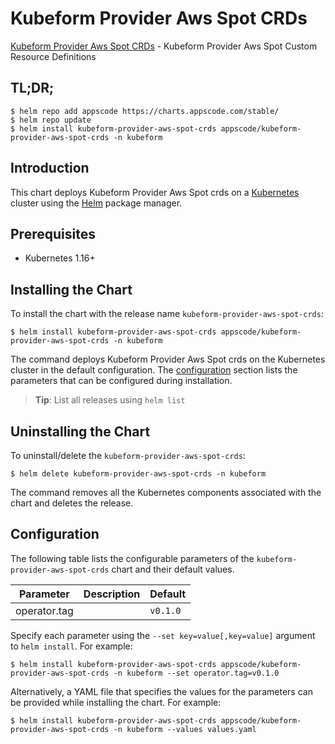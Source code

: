# Kubeform Provider Aws Spot CRDs

[Kubeform Provider Aws Spot CRDs](https://github.com/kubeform) - Kubeform Provider Aws Spot Custom Resource Definitions

## TL;DR;

```console
$ helm repo add appscode https://charts.appscode.com/stable/
$ helm repo update
$ helm install kubeform-provider-aws-spot-crds appscode/kubeform-provider-aws-spot-crds -n kubeform
```

## Introduction

This chart deploys Kubeform Provider Aws Spot crds on a [Kubernetes](http://kubernetes.io) cluster using the [Helm](https://helm.sh) package manager.

## Prerequisites

- Kubernetes 1.16+

## Installing the Chart

To install the chart with the release name `kubeform-provider-aws-spot-crds`:

```console
$ helm install kubeform-provider-aws-spot-crds appscode/kubeform-provider-aws-spot-crds -n kubeform
```

The command deploys Kubeform Provider Aws Spot crds on the Kubernetes cluster in the default configuration. The [configuration](#configuration) section lists the parameters that can be configured during installation.

> **Tip**: List all releases using `helm list`

## Uninstalling the Chart

To uninstall/delete the `kubeform-provider-aws-spot-crds`:

```console
$ helm delete kubeform-provider-aws-spot-crds -n kubeform
```

The command removes all the Kubernetes components associated with the chart and deletes the release.

## Configuration

The following table lists the configurable parameters of the `kubeform-provider-aws-spot-crds` chart and their default values.

|  Parameter   | Description | Default  |
|--------------|-------------|----------|
| operator.tag |             | `v0.1.0` |


Specify each parameter using the `--set key=value[,key=value]` argument to `helm install`. For example:

```console
$ helm install kubeform-provider-aws-spot-crds appscode/kubeform-provider-aws-spot-crds -n kubeform --set operator.tag=v0.1.0
```

Alternatively, a YAML file that specifies the values for the parameters can be provided while
installing the chart. For example:

```console
$ helm install kubeform-provider-aws-spot-crds appscode/kubeform-provider-aws-spot-crds -n kubeform --values values.yaml
```
